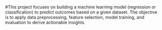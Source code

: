 #This project focuses on building a machine learning model (regression or classification) to predict outcomes based on a given dataset. The objective is to apply data preprocessing, feature selection, model training, and evaluation to derive actionable insights.
